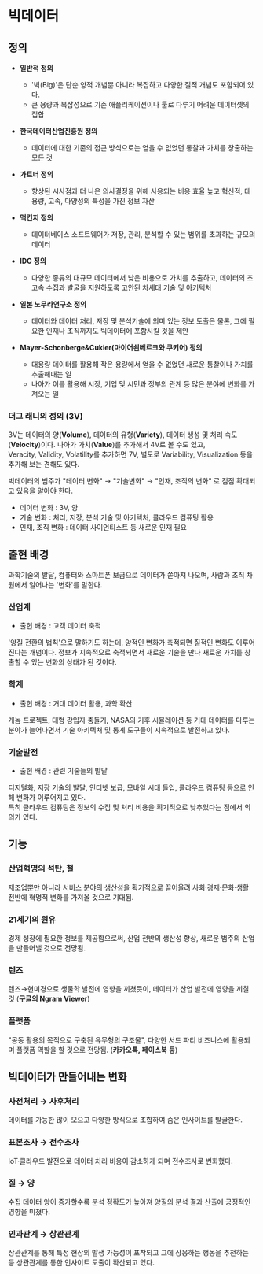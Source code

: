# 빅데이터

## 정의

- **일반적 정의**
    - '빅(Big)'은 단순 양적 개념뿐 아니라 복잡하고 다양한 질적 개념도 포함되어 있다.
    - 큰 용량과 복잡성으로 기존 애플리케이션이나 툴로 다루기 어려운 데이터셋의 집합

- **한국데이터산업진흥원 정의**
    - 데이터에 대한 기존의 접근 방식으로는 얻을 수 없었던 통찰과 가치를 창출하는 모든 것

- **가트너 정의**
    - 향상된 시사점과 더 나은 의사결정을 위해 사용되는 비용 효율 높고 혁신적, 대용량, 고속, 다양성의 특성을 가진 정보 자산

- **맥킨지 정의**
    - 데이터베이스 소프트웨어가 저장, 관리, 분석할 수 있는 범위를 초과하는 규모의 데이터

- **IDC 정의**
    - 다양한 종류의 대규모 데이터에서 낮은 비용으로 가치를 추출하고, 데이터의 초고속 수집과 발굴을 지원하도록 고안된 차세대 기술 및 아키텍처

- **일본 노무라연구소 정의**
    - 데이터와 데이터 처리, 저장 및 분석기술에 의미 있는 정보 도출은 물론, 그에 필요한 인재나 조직까지도 빅데이터에 포함시킬 것을 제안

- **Mayer-Schonberge&Cukier(마이어쇤베르크와 쿠키어) 정의**
    - 대용량 데이터를 활용해 작은 용량에서 얻을 수 없었던 새로운 통찰이나 가치를 추출해내는 일
    - 나아가 이를 활용해 시장, 기업 및 시민과 정부의 관계 등 많은 분야에 변화를 가져오는 일

### 더그 래니의 정의 (3V)

3V는 데이터의 양(**Volume**), 데이터의 유형(**Variety**), 데이터 생성 및 처리 속도(**Velocity**)이다.
나아가 가치(**Value**)를 추가해서 4V로 볼 수도 있고,   
Veracity, Validity, Volatility를 추가하면 7V, 별도로 Variability, Visualization 등을 추가해 보는 견해도 있다.

빅데이터의 범주가 "데이터 변화" → "기술변화" → "인재, 조직의 변화" 로 점점 확대되고 있음을 알아야 한다.
- 데이터 변화 : 3V, 양
- 기술 변화 : 처리, 저장, 분석 기술 및 아키텍처, 클라우드 컴퓨팅 활용
- 인재, 조직 변화 : 데이터 사이언티스트 등 새로운 인재 필요

## 출현 배경

과학기술의 발달, 컴퓨터와 스마트폰 보금으로 데이터가 쏟아져 나오며, 사람과 조직 차원에서 일어나는 '변화'를 말한다.

### 산업계

- 출현 배경 : 고객 데이터 축적

'양질 전환의 법칙'으로 말하기도 하는데, 양적인 변화가 축적되면 질적인 변화도 이루어진다는 개념이다. 정보가 지속적으로 축적되면서 새로운 기술을 만나 새로운 가치를 창출할 수 있는 변화의 상태가 된 것이다.

### 학계

- 출현 배경 : 거대 데이터 활용, 과학 확산

게놈 프로젝트, 대형 강입자 충돌기, NASA의 기후 시뮬레이션 등 거대 데이터를 다루는 분야가 늘어나면서 기술 아키텍처 및 통계 도구들이 지속적으로 발전하고 있다.

### 기술발전

- 출현 배경 : 관련 기술들의 발달

디지털화, 저장 기술의 발달, 인터넷 보급, 모바일 시대 돌입, 클라우드 컴퓨팅 등으로 인해 변화가 이루어지고 있다.   
특히 클라우드 컴퓨팅은 정보의 수집 및 처리 비용을 획기적으로 낮추었다는 점에서 의의가 있다.

## 기능

### 산업혁명의 석탄, 철

제조업뿐만 아니라 서비스 분야의 생산성을 획기적으로 끌어올려 사회·경제·문화·생활 전반에 혁명적 변화를 가져올 것으로 기대됨.

### 21세기의 원유

경제 성장에 필요한 정보를 제공함으로써, 산업 전반의 생산성 향상, 새로운 범주의 산업을 만들어낼 것으로 전망됨.

### 렌즈

렌즈→현미경으로 생물학 발전에 영향을 끼쳤듯이, 데이터가 산업 발전에 영향을 끼칠 것 (**구글의 Ngram Viewer**)

### 플랫폼

"공동 활용의 목적으로 구축된 유무형의 구조물", 다양한 서드 파티 비즈니스에 활용되며 플랫폼 역할을 할 것으로 전망됨. (**카카오톡, 페이스북 등**)

## 빅데이터가 만들어내는 변화

### 사전처리 → 사후처리

데이터를 가능한 많이 모으고 다양한 방식으로 조합하여 숨은 인사이트를 발굴한다.

### 표본조사 → 전수조사

IoT·클라우드 발전으로 데이터 처리 비용이 감소하게 되며 전수조사로 변화했다.

### 질 → 양

수집 데이터 양이 증가할수록 분석 정확도가 높아져 양질의 분석 결과 산출에 긍정적인 영향을 미쳤다.

### 인과관계 → 상관관계

상관관계를 통해 특정 현상의 발생 가능성이 포착되고 그에 상응하는 행동을 추천하는 등 상관관계를 통한 인사이트 도출이 확산되고 있다.